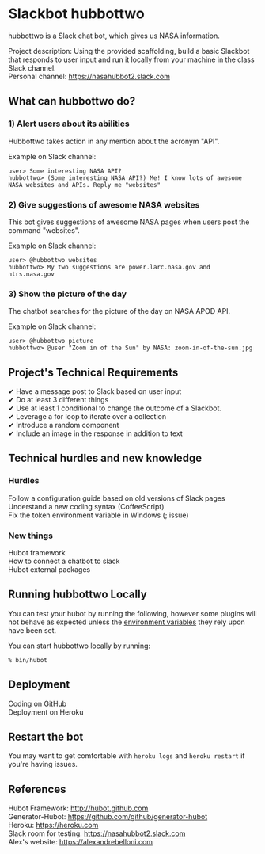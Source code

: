 # Slackbot hubbottwo

hubbottwo is a Slack chat bot, which gives us NASA information.  
  
Project description: Using the provided scaffolding, build a basic Slackbot that responds to user input and run it locally from your machine in the class Slack channel.   
Personal channel: https://nasahubbot2.slack.com

## What can hubbottwo do?

### 1) Alert users about its abilities

Hubbottwo takes action in any mention about the acronym "API".

Example on Slack channel:

    user> Some interesting NASA API? 
    hubbottwo> (Some interesting NASA API?) Me! I know lots of awesome NASA websites and APIs. Reply me "websites"


### 2) Give suggestions of awesome NASA websites

This bot gives suggestions of awesome NASA pages when users post the command "websites".

 Example on Slack channel:

    user> @hubbottwo websites 
    hubbottwo> My two suggestions are power.larc.nasa.gov and ntrs.nasa.gov

### 3) Show the picture of the day

The chatbot searches for the picture of the day on NASA APOD API.

 Example on Slack channel:

    user> @hubbottwo picture 
    hubbottwo> @user "Zoom in of the Sun" by NASA: zoom-in-of-the-sun.jpg


## Project's Technical Requirements

✔ Have a message post to Slack based on user input  
✔ Do at least 3 different things  
✔ Use at least 1 conditional to change the outcome of a Slackbot.  
✔ Leverage a for loop to iterate over a collection  
✔ Introduce a random component  
✔ Include an image in the response in addition to text

## Technical hurdles and new knowledge
### Hurdles
Follow a configuration guide based on old versions of Slack pages  
Understand a new coding syntax (CoffeeScript)  
Fix the token environment variable in Windows (; issue) 
### New things 
Hubot framework  
How to connect a chatbot to slack  
Hubot external packages

## Running hubbottwo Locally

You can test your hubot by running the following, however some plugins will not
behave as expected unless the [environment variables](#configuration) they rely
upon have been set.

You can start hubbottwo locally by running:

    % bin/hubot

## Deployment

Coding on GitHub  
Deployment on Heroku

## Restart the bot

You may want to get comfortable with `heroku logs` and `heroku restart` if
you're having issues.

## References

Hubot Framework: http://hubot.github.com  
Generator-Hubot: https://github.com/github/generator-hubot  
Heroku: https://heroku.com  
Slack room for testing: https://nasahubbot2.slack.com  
Alex's website: https://alexandrebelloni.com  

